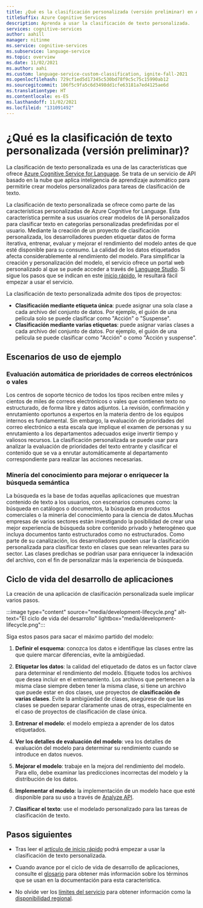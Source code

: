 ```yaml
---
title: ¿Qué es la clasificación personalizada (versión preliminar) en Azure Cognitive Services for Language?
titleSuffix: Azure Cognitive Services
description: Aprenda a usar la clasificación de texto personalizada.
services: cognitive-services
author: aahill
manager: nitinme
ms.service: cognitive-services
ms.subservice: language-service
ms.topic: overview
ms.date: 11/02/2021
ms.author: aahi
ms.custom: language-service-custom-classification, ignite-fall-2021
ms.openlocfilehash: 729cf1ed5d17345c530bd78f9c5c75c15990ab12
ms.sourcegitcommit: 106f5c9fa5c6d3498dd1cfe63181a7ed4125ae6d
ms.translationtype: HT
ms.contentlocale: es-ES
ms.lasthandoff: 11/02/2021
ms.locfileid: "131091492"
---
```

# <a name="what-is-custom-text-classification-preview"></a>¿Qué es la clasificación de texto personalizada (versión preliminar)?

La clasificación de texto personalizada es una de las características que ofrece [Azure Cognitive Service for Language](../overview.md). Se trata de un servicio de API basado en la nube que aplica inteligencia de aprendizaje automático para permitirle crear modelos personalizados para tareas de clasificación de texto. 

La clasificación de texto personalizada se ofrece como parte de las características personalizadas de Azure Cognitive for Language. Esta característica permite a sus usuarios crear modelos de IA personalizados para clasificar texto en categorías personalizadas predefinidas por el usuario. Mediante la creación de un proyecto de clasificación personalizada, los desarrolladores pueden etiquetar datos de forma iterativa, entrenar, evaluar y mejorar el rendimiento del modelo antes de que esté disponible para su consumo. La calidad de los datos etiquetados afecta considerablemente al rendimiento del modelo. Para simplificar la creación y personalización del modelo, el servicio ofrece un portal web personalizado al que se puede acceder a través de [Language Studio](https://aka.ms/languageStudio). Si sigue los pasos que se indican en este [inicio rápido](quickstart.md), le resultará fácil empezar a usar el servicio. 

La clasificación de texto personalizada admite dos tipos de proyectos: 

* **Clasificación mediante etiqueta única**: puede asignar una sola clase a cada archivo del conjunto de datos. Por ejemplo, el guión de una película solo se puede clasificar como "Acción" o "Suspense". 
* **Clasificación mediante varias etiquetas**: puede asignar varias clases a cada archivo del conjunto de datos. Por ejemplo, el guión de una película se puede clasificar como "Acción" o como "Acción y suspense". 

## <a name="example-usage-scenarios"></a>Escenarios de uso de ejemplo

### <a name="automatic-emailsticket-triage"></a>Evaluación automática de prioridades de correos electrónicos o vales

Los centros de soporte técnico de todos los tipos reciben entre miles y cientos de miles de correos electrónicos o vales que contienen texto no estructurado, de forma libre y datos adjuntos. La revisión, confirmación y enrutamiento oportunos a expertos en la materia dentro de los equipos internos es fundamental. Sin embargo, la evaluación de prioridades del correo electrónico a esta escala que implique el examen de personas y su enrutamiento a los departamentos adecuados exige invertir tiempo y valiosos recursos. La clasificación personalizada se puede usar para analizar la evaluación de prioridades del texto entrante y clasificar el contenido que se va a enrutar automáticamente al departamento correspondiente para realizar las acciones necesarias.

### <a name="knowledge-mining-to-enhanceenrich-semantic-search"></a>Minería del conocimiento para mejorar o enriquecer la búsqueda semántica

La búsqueda es la base de todas aquellas aplicaciones que muestran contenido de texto a los usuarios, con escenarios comunes como: la búsqueda en catálogos o documentos, la búsqueda en productos comerciales o la minería del conocimiento para la ciencia de datos.Muchas empresas de varios sectores están investigando la posibilidad de crear una mejor experiencia de búsqueda sobre contenido privado y heterogéneo que incluya documentos tanto estructurados como no estructurados. Como parte de su canalización, los desarrolladores pueden usar la clasificación personalizada para clasificar texto en clases que sean relevantes para su sector. Las clases predichas se podrían usar para enriquecer la indexación del archivo, con el fin de personalizar más la experiencia de búsqueda. 

## <a name="application-development-lifecycle"></a>Ciclo de vida del desarrollo de aplicaciones

La creación de una aplicación de clasificación personalizada suele implicar varios pasos. 

:::image type="content" source="media/development-lifecycle.png" alt-text="El ciclo de vida del desarrollo" lightbox="media/development-lifecycle.png":::

Siga estos pasos para sacar el máximo partido del modelo:

1. **Definir el esquema**: conozca los datos e identifique las clases entre las que quiere marcar diferencias, evite la ambigüedad.

2. **Etiquetar los datos**: la calidad del etiquetado de datos es un factor clave para determinar el rendimiento del modelo. Etiquete todos los archivos que desea incluir en el entrenamiento. Los archivos que pertenecen a la misma clase siempre deben tener la misma clase, si tiene un archivo que puede estar en dos clases, use proyectos de **clasificación de varias clases**. Evite la ambigüedad de clases, asegúrese de que las clases se pueden separar claramente unas de otras, especialmente en el caso de proyectos de clasificación de clase única.

3. **Entrenar el modelo**: el modelo empieza a aprender de los datos etiquetados.

4. **Ver los detalles de evaluación del modelo**: vea los detalles de evaluación del modelo para determinar su rendimiento cuando se introduce en datos nuevos.

5. **Mejorar el modelo**: trabaje en la mejora del rendimiento del modelo. Para ello, debe examinar las predicciones incorrectas del modelo y la distribución de los datos.

6. **Implementar el modelo**: la implementación de un modelo hace que esté disponible para su uso a través de [Analyze API](https://aka.ms/ct-runtime-swagger).

7. **Clasificar el texto**: use el modelado personalizado para las tareas de clasificación de texto.

## <a name="next-steps"></a>Pasos siguientes

* Tras leer el [artículo de inicio rápido](quickstart.md) podrá empezar a usar la clasificación de texto personalizada.  

* Cuando avance por el ciclo de vida de desarrollo de aplicaciones, consulte el [glosario](glossary.md) para obtener más información sobre los términos que se usan en la documentación para esta característica. 

* No olvide ver los [límites del servicio](service-limits.md) para obtener información como la [disponibilidad regional](service-limits.md#regional-availability).
